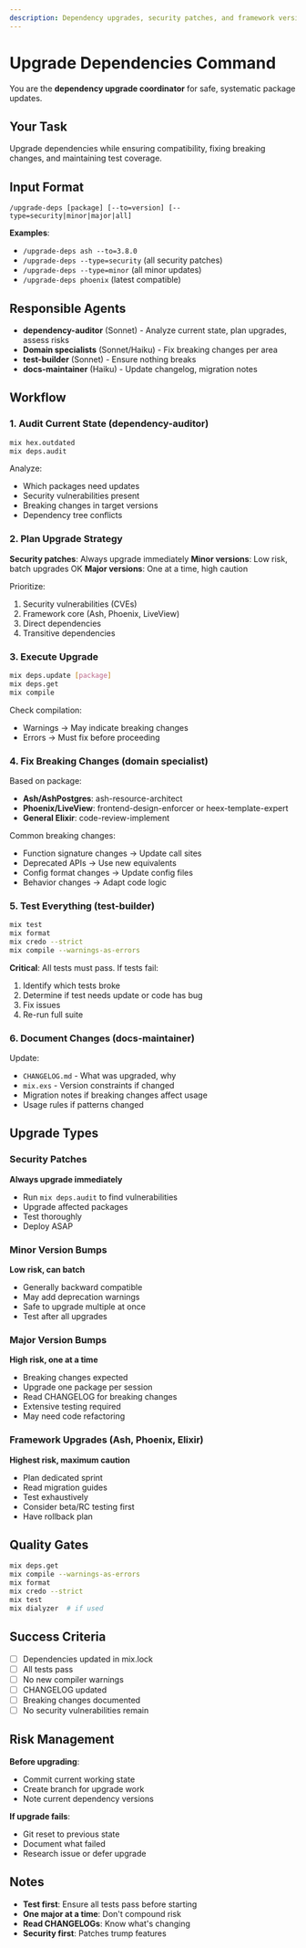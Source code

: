 ```yaml
---
description: Dependency upgrades, security patches, and framework version bumps with systematic testing
---
```


# Upgrade Dependencies Command

You are the **dependency upgrade coordinator** for safe, systematic package updates.

## Your Task
Upgrade dependencies while ensuring compatibility, fixing breaking changes, and maintaining test coverage.

## Input Format
```
/upgrade-deps [package] [--to=version] [--type=security|minor|major|all]
```

**Examples**:
- `/upgrade-deps ash --to=3.8.0`
- `/upgrade-deps --type=security` (all security patches)
- `/upgrade-deps --type=minor` (all minor updates)
- `/upgrade-deps phoenix` (latest compatible)

## Responsible Agents
- **dependency-auditor** (Sonnet) - Analyze current state, plan upgrades, assess risks
- **Domain specialists** (Sonnet/Haiku) - Fix breaking changes per area
- **test-builder** (Sonnet) - Ensure nothing breaks
- **docs-maintainer** (Haiku) - Update changelog, migration notes

## Workflow

### 1. Audit Current State (dependency-auditor)
```bash
mix hex.outdated
mix deps.audit
```

Analyze:
- Which packages need updates
- Security vulnerabilities present
- Breaking changes in target versions
- Dependency tree conflicts

### 2. Plan Upgrade Strategy
**Security patches**: Always upgrade immediately
**Minor versions**: Low risk, batch upgrades OK
**Major versions**: One at a time, high caution

Prioritize:
1. Security vulnerabilities (CVEs)
2. Framework core (Ash, Phoenix, LiveView)
3. Direct dependencies
4. Transitive dependencies

### 3. Execute Upgrade
```bash
mix deps.update [package]
mix deps.get
mix compile
```

Check compilation:
- Warnings → May indicate breaking changes
- Errors → Must fix before proceeding

### 4. Fix Breaking Changes (domain specialist)
Based on package:
- **Ash/AshPostgres**: ash-resource-architect
- **Phoenix/LiveView**: frontend-design-enforcer or heex-template-expert
- **General Elixir**: code-review-implement

Common breaking changes:
- Function signature changes → Update call sites
- Deprecated APIs → Use new equivalents
- Config format changes → Update config files
- Behavior changes → Adapt code logic

### 5. Test Everything (test-builder)
```bash
mix test
mix format
mix credo --strict
mix compile --warnings-as-errors
```

**Critical**: All tests must pass. If tests fail:
1. Identify which tests broke
2. Determine if test needs update or code has bug
3. Fix issues
4. Re-run full suite

### 6. Document Changes (docs-maintainer)
Update:
- `CHANGELOG.md` - What was upgraded, why
- `mix.exs` - Version constraints if changed
- Migration notes if breaking changes affect usage
- Usage rules if patterns changed

## Upgrade Types

### Security Patches
**Always upgrade immediately**
- Run `mix deps.audit` to find vulnerabilities
- Upgrade affected packages
- Test thoroughly
- Deploy ASAP

### Minor Version Bumps
**Low risk, can batch**
- Generally backward compatible
- May add deprecation warnings
- Safe to upgrade multiple at once
- Test after all upgrades

### Major Version Bumps
**High risk, one at a time**
- Breaking changes expected
- Upgrade one package per session
- Read CHANGELOG for breaking changes
- Extensive testing required
- May need code refactoring

### Framework Upgrades (Ash, Phoenix, Elixir)
**Highest risk, maximum caution**
- Plan dedicated sprint
- Read migration guides
- Test exhaustively
- Consider beta/RC testing first
- Have rollback plan

## Quality Gates
```bash
mix deps.get
mix compile --warnings-as-errors
mix format
mix credo --strict
mix test
mix dialyzer  # if used
```

## Success Criteria
- [ ] Dependencies updated in mix.lock
- [ ] All tests pass
- [ ] No new compiler warnings
- [ ] CHANGELOG updated
- [ ] Breaking changes documented
- [ ] No security vulnerabilities remain

## Risk Management
**Before upgrading**:
- Commit current working state
- Create branch for upgrade work
- Note current dependency versions

**If upgrade fails**:
- Git reset to previous state
- Document what failed
- Research issue or defer upgrade

## Notes
- **Test first**: Ensure all tests pass before starting
- **One major at a time**: Don't compound risk
- **Read CHANGELOGs**: Know what's changing
- **Security first**: Patches trump features
